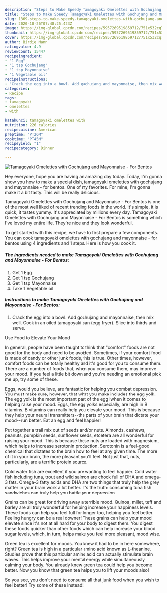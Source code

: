 ```yaml
---
description: "Steps to Make Speedy Tamagoyaki Omelettes with Gochujang and Mayonnaise - For Bentos"
title: "Steps to Make Speedy Tamagoyaki Omelettes with Gochujang and Mayonnaise - For Bentos"
slug: 1369-steps-to-make-speedy-tamagoyaki-omelettes-with-gochujang-and-mayonnaise-for-bentos
date: 2020-10-26T07:48:25.423Z
image: https://img-global.cpcdn.com/recipes/5957269519859712/751x532cq70/tamagoyaki-omelettes-with-gochujang-and-mayonnaise-for-bentos-recipe-main-photo.jpg
thumbnail: https://img-global.cpcdn.com/recipes/5957269519859712/751x532cq70/tamagoyaki-omelettes-with-gochujang-and-mayonnaise-for-bentos-recipe-main-photo.jpg
cover: https://img-global.cpcdn.com/recipes/5957269519859712/751x532cq70/tamagoyaki-omelettes-with-gochujang-and-mayonnaise-for-bentos-recipe-main-photo.jpg
author: Birdie Mann
ratingvalue: 4.9
reviewcount: 15447
recipeingredient:
- "1 Egg"
- "1 tsp Gochujang"
- "1 tsp Mayonnaise"
- "1 Vegetable oil"
recipeinstructions:
- "Crack the egg into a bowl. Add gochujang and mayonnaise, then mix well. Cook in an oiled tamagoyaki pan (egg fryer). Slice into thirds and serve."
categories:
- Recipe
tags:
- tamagoyaki
- omelettes
- with

katakunci: tamagoyaki omelettes with 
nutrition: 226 calories
recipecuisine: American
preptime: "PT26M"
cooktime: "PT45M"
recipeyield: "1"
recipecategory: Dinner

---
```



![Tamagoyaki Omelettes with Gochujang and Mayonnaise - For Bentos](https://img-global.cpcdn.com/recipes/5957269519859712/751x532cq70/tamagoyaki-omelettes-with-gochujang-and-mayonnaise-for-bentos-recipe-main-photo.jpg)

Hey everyone, hope you are having an amazing day today. Today, I'm gonna show you how to make a special dish, tamagoyaki omelettes with gochujang and mayonnaise - for bentos. One of my favorites. For mine, I'm gonna make it a bit tasty. This will be really delicious.

Tamagoyaki Omelettes with Gochujang and Mayonnaise - For Bentos is one of the most well liked of recent trending foods in the world. It's simple, it is quick, it tastes yummy. It's appreciated by millions every day. Tamagoyaki Omelettes with Gochujang and Mayonnaise - For Bentos is something which I've loved my entire life. They're nice and they look wonderful.




To get started with this recipe, we have to first prepare a few components. You can cook tamagoyaki omelettes with gochujang and mayonnaise - for bentos using 4 ingredients and 1 steps. Here is how you cook it.

<!--inarticleads1-->

##### The ingredients needed to make Tamagoyaki Omelettes with Gochujang and Mayonnaise - For Bentos:

1. Get 1 Egg
1. Get 1 tsp Gochujang
1. Get 1 tsp Mayonnaise
1. Take 1 Vegetable oil




<!--inarticleads2-->

##### Instructions to make Tamagoyaki Omelettes with Gochujang and Mayonnaise - For Bentos:

1. Crack the egg into a bowl. Add gochujang and mayonnaise, then mix well. Cook in an oiled tamagoyaki pan (egg fryer). Slice into thirds and serve.




Use Food to Elevate Your Mood


In general, people have been taught to think that "comfort" foods are not good for the body and need to be avoided. Sometimes, if your comfort food is made of candy or other junk foods, this is true. Other times, however, comfort foods can be totally healthy and it's good for you to consume them. There are a number of foods that, when you consume them, may improve your mood. If you feel a little bit down and you're needing an emotional pick me up, try some of these.

Eggs, would you believe, are fantastic for helping you combat depression. You must make sure, however, that what you make includes the egg yolk. The egg yolk is the most important part of the egg iwhen it comes to helping raise your mood. Eggs, the egg yolks especially, are high in B vitamins. B vitamins can really help you elevate your mood. This is because they help your neural transmitters--the parts of your brain that dictate your mood--run better. Eat an egg and feel happier!

Put together a trail mix out of seeds and/or nuts. Almonds, cashews, peanuts, pumpkin seeds, sunflower seeds, etcetera are all wonderful for raising your mood. This is because these nuts are loaded with magnesium, which helps to increase serotonin production. Serotonin is a feel-good chemical that dictates to the brain how to feel at any given time. The more of it in your brain, the more pleasant you'll feel. Not just that, nuts, particularly, are a terrific protein source.

Cold water fish are excellent if you are wanting to feel happier. Cold water fish including tuna, trout and wild salmon are chock full of DHA and omega-3 fats. Omega-3 fatty acids and DHA are two things that truly help the grey matter in your brain work a lot better. It's the truth: consuming tuna fish sandwiches can truly help you battle your depression. 

Grains can be great for driving away a terrible mood. Quinoa, millet, teff and barley are all truly wonderful for helping increase your happiness levels. These foods can help you feel full for longer too, helping you feel better. Feeling hungry can be a real downer! These grains can help your mood elevate since it's not at all hard for your body to digest them. You digest these foods quicker than other foods which can help increase your blood sugar levels, which, in turn, helps make you feel more pleasant, mood wise.

Green tea is excellent for moods. You knew it had to be in here somewhere, right? Green tea is high in a particular amino acid known as L-theanine. Studies prove that this particular amino acid can actually stimulate brain waves. This helps improve your mental energy while simultaneously calming your body. You already knew green tea could help you become better. Now you know that green tea helps you to lift your moods also!

So you see, you don't need to consume all that junk food when you wish to feel better! Try some of these instead!

